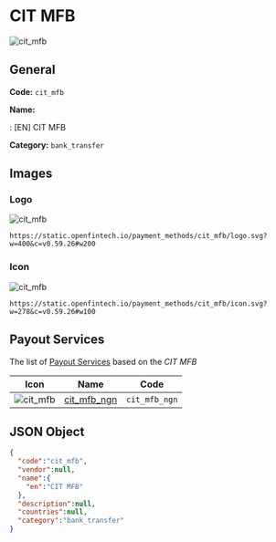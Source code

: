 
# CIT MFB 
![cit_mfb](https://static.openfintech.io/payment_methods/cit_mfb/logo.svg?w=400&c=v0.59.26#w200)  

## General 
**Code:** `cit_mfb` 
 
**Name:** 
 
:	[EN] CIT MFB 
 
**Category:** `bank_transfer` 
 

## Images 

### Logo 
![cit_mfb](https://static.openfintech.io/payment_methods/cit_mfb/logo.svg?w=400&c=v0.59.26#w200)  

```
https://static.openfintech.io/payment_methods/cit_mfb/logo.svg?w=400&c=v0.59.26#w200
```  

### Icon 
![cit_mfb](https://static.openfintech.io/payment_methods/cit_mfb/icon.svg?w=278&c=v0.59.26#w100)  

```
https://static.openfintech.io/payment_methods/cit_mfb/icon.svg?w=278&c=v0.59.26#w100
```  

## Payout Services 
 
The list of [Payout Services](/payout-services/) based on the _CIT MFB_ 

|Icon|Name|Code| 
|:---:|:---:|:---:| 
|![cit_mfb](https://static.openfintech.io/payout_methods/cit_mfb/icon.svg?w=278&c=v0.59.26#w40) |[cit_mfb_ngn](/payout-services/cit_mfb_ngn/)|`cit_mfb_ngn`| 
 

## JSON Object 

```json
{
  "code":"cit_mfb",
  "vendor":null,
  "name":{
    "en":"CIT MFB"
  },
  "description":null,
  "countries":null,
  "category":"bank_transfer"
}
```  
